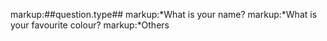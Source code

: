 markup:##question.type##
markup:*What is your name?
markup:*What is your favourite colour?
markup:*Others